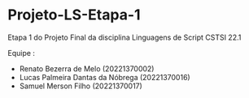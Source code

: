 # Projeto-LS-Etapa-1
Etapa 1 do Projeto Final da disciplina Linguagens de Script CSTSI 22.1

Equipe :
 - Renato Bezerra de Melo (20221370002)
 - Lucas Palmeira Dantas da Nóbrega (20221370016)
 - Samuel Merson Filho (20221370017)
